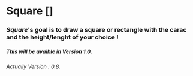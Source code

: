 # Square []
### *Square*'s goal is to draw a square or rectangle with the carac and the height/lenght of your choice !

##### This will be avaible in Version 1.0.

###### Actually Version : 0.8.
